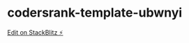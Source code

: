 # codersrank-template-ubwnyi

[Edit on StackBlitz ⚡️](https://stackblitz.com/edit/codersrank-template-ubwnyi)